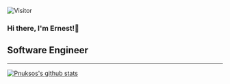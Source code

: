 ![Visitor](https://visitor-badge.laobi.icu/badge?page_id=Pnukso.Pnukso)
### Hi there, I'm Ernest!👋
## Software Engineer
---
[![Pnuksos's github stats](https://github-readme-stats.vercel.app/api?username=Pnukso&count_private=true&show_icons=true&theme=synthwave)](https://github.com/anuraghazra/github-readme-stats)
